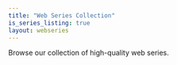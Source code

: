 ```yaml
---
title: "Web Series Collection"
is_series_listing: true
layout: webseries
---
```


Browse our collection of high-quality web series.